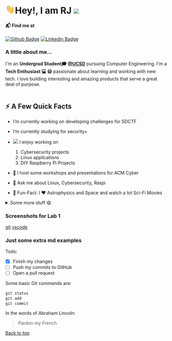 <h1> <img src="https://raw.githubusercontent.com/ABSphreak/ABSphreak/master/gifs/Hi.gif" width="30px">Hey!, I am RJ <img src="https://emojis.slackmojis.com/emojis/images/1531849430/4246/blob-sunglasses.gif?1531849430" width="30px"></h1>

#### 📬 Find me at
[![Github Badge](http://img.shields.io/badge/-Github-black?style=flat-square&logo=github&link=https://github.com/rjwc1)](https://github.com/rjwc1) 
[![Linkedin Badge](https://img.shields.io/badge/-LinkedIn-blue?style=flat-square&logo=Linkedin&logoColor=white&link=https://www.linkedin.com/in/robert-wakefield-carl-6967958a/)](https://www.linkedin.com/in/robert-wakefield-carl-6967958a/)


### A little about me...
I'm an **Undergrad Student🎓 [@UCSD](https://www.ucsd.edu)** pursuing Computer Engineering. I'm a **Tech Enthusiast 💻 😃** passionate about learning and working with new tech. I love building interesting and amazing products that serve a great deal of purpose. <br/><br/>




## ⚡️ A Few Quick Facts

- I’m currently working on developing challenges for SDCTF
- I’m currently studying for security+

- <img src="https://media.giphy.com/media/WUlplcMpOCEmTGBtBW/giphy.gif" width="30">  I enjoy working on
  1. Cybersecurity projects
  2. Linux applications
  3. DIY Raspberry Pi Projects
- 📝 I host some workshops and presentations for ACM Cyber
- 💬 Ask me about Linux, Cybersecurity, Raspi
- 🎉 Fun-Fact: I ❤️ Astrophysics and Space and watch a lot Sci-Fi Movies



<details>
  <summary>Some more stuff 😄</summary>

### ⚙️ Some Tool and Tech I use
<code><img height="30" src="https://avatars0.githubusercontent.com/u/1525981?s=200&v=4"></code>
<code><img height="30" src="https://raw.githubusercontent.com/github/explore/80688e429a7d4ef2fca1e82350fe8e3517d3494d/topics/cpp/cpp.png"></code>
<code><img height="30" src="https://avatars3.githubusercontent.com/u/18133?s=200&v=4"></code>
<code><img height="30" src="https://raw.githubusercontent.com/github/explore/80688e429a7d4ef2fca1e82350fe8e3517d3494d/topics/raspberry-pi/raspberry-pi.png"></code>
  
</details>


### Screenshots for Lab 1
[git](screenshots/git.png)
[vscode](screenshots/vscode.png)


### Just some extra md examples
Todo:
- [x] Finish my changes
- [ ] Push my commits to GitHub
- [ ] Open a pull request

Some basic Git commands are:
```
git status
git add
git commit
```

In the words of Abraham Lincoln:

> Pardon my French

[Back to top](https://github.com/rjwc1/studious-octo-waddle/blob/main/index.md#-hey-i-am-rj-)